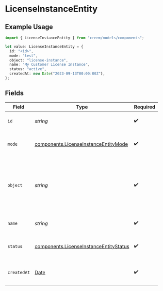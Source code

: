 # LicenseInstanceEntity

## Example Usage

```typescript
import { LicenseInstanceEntity } from "creem/models/components";

let value: LicenseInstanceEntity = {
  id: "<id>",
  mode: "test",
  object: "license-instance",
  name: "My Customer License Instance",
  status: "active",
  createdAt: new Date("2023-09-13T00:00:00Z"),
};
```

## Fields

| Field                                                                                            | Type                                                                                             | Required                                                                                         | Description                                                                                      | Example                                                                                          |
| ------------------------------------------------------------------------------------------------ | ------------------------------------------------------------------------------------------------ | ------------------------------------------------------------------------------------------------ | ------------------------------------------------------------------------------------------------ | ------------------------------------------------------------------------------------------------ |
| `id`                                                                                             | *string*                                                                                         | :heavy_check_mark:                                                                               | Unique identifier for the object.                                                                |                                                                                                  |
| `mode`                                                                                           | [components.LicenseInstanceEntityMode](../../models/components/licenseinstanceentitymode.md)     | :heavy_check_mark:                                                                               | String representing the environment.                                                             |                                                                                                  |
| `object`                                                                                         | *string*                                                                                         | :heavy_check_mark:                                                                               | A string representing the object’s type. Objects of the same type share the same value.          | license-instance                                                                                 |
| `name`                                                                                           | *string*                                                                                         | :heavy_check_mark:                                                                               | The name of the license instance.                                                                | My Customer License Instance                                                                     |
| `status`                                                                                         | [components.LicenseInstanceEntityStatus](../../models/components/licenseinstanceentitystatus.md) | :heavy_check_mark:                                                                               | The status of the license instance.                                                              | active                                                                                           |
| `createdAt`                                                                                      | [Date](https://developer.mozilla.org/en-US/docs/Web/JavaScript/Reference/Global_Objects/Date)    | :heavy_check_mark:                                                                               | The creation date of the license instance.                                                       | 2023-09-13T00:00:00Z                                                                             |